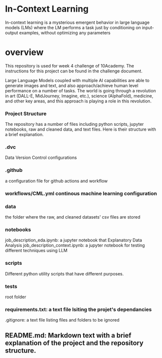 # In-Context Learning
In-context learning is a mysterious emergent behavior in large language models (LMs) where the LM performs a task just by conditioning on input-output examples, without optimizing any parameters
# overview
This repository is used for week 4 challenge of 10Academy. The instructions for this project can be found in the challenge document.

Large Language Models coupled with multiple AI capabilities are able to generate images and text, and also approach/achieve human level performance on a number of tasks. The world is going through a revolution in art (DALL-E, MidJourney, Imagine, etc.), science (AlphaFold), medicine, and other key areas, and this approach is playing a role in this revolution.

### Project Structure
The repository has a number of files including python scripts, jupyter notebooks, raw and cleaned data, and text files. Here is their structure with a brief explanation.

### .dvc
Data Version Control configurations
### .github
a configuration file for github actions and workflow

### workflows/CML.yml continous machine learning configuration
### data
the folder where the raw, and cleaned datasets' csv files are stored
### notebooks
job_description_eda.ipynb: a jupyter notebook that Explanatory Data Analysis
job_description_context.ipynb: a jupyter notebook for testing different techniques using LLM
### scripts
Different python utility scripts that have different purposes.
### tests
root folder

### requirements.txt: a text file lsiting the projet's dependancies
.gitignore: a text file listing files and folders to be ignored

## README.md: Markdown text with a brief explanation of the project and the repository structure.
